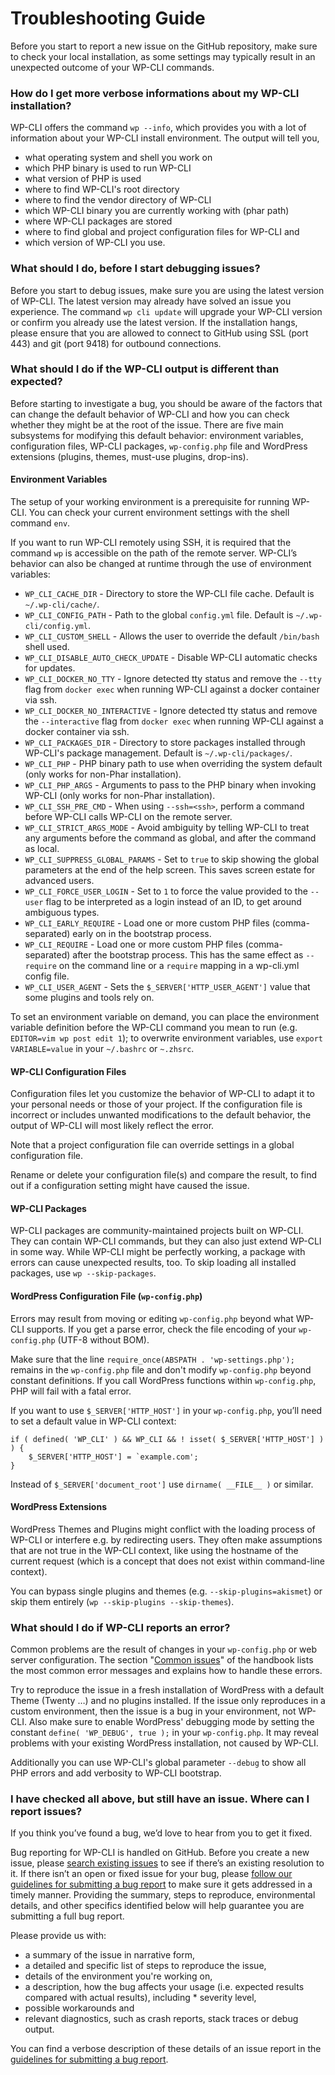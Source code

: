 # Troubleshooting Guide

Before you start to report a new issue on the GitHub repository, make sure to check your local installation, as some settings may typically result in an unexpected outcome of your WP-CLI commands.

### How do I get more verbose informations about my WP-CLI installation?

WP-CLI offers the command `wp --info`, which provides you with a lot of information about your WP-CLI install environment. The output will tell you,
* what operating system and shell you work on
* which PHP binary is used to run WP-CLI
* what version of PHP is used
* where to find WP-CLI's root directory
* where to find the vendor directory of WP-CLI
* which WP-CLI binary  you are currently working with (phar path)
* where WP-CLI packages are stored
* where to find global and project configuration files for WP-CLI and
* which version of WP-CLI you use.

### What should I do, before I start debugging issues?

Before you start to debug issues, make sure you are using the latest version of WP-CLI. The latest version may already have solved an issue you experience. The command `wp cli update` will upgrade your WP-CLI version or confirm you already use the latest version. If the installation hangs, please ensure that you are allowed to connect to GitHub using SSL (port 443) and git (port 9418) for outbound connections.

### What should I do if the WP-CLI output is different than expected?

Before starting to investigate a bug, you should be aware of the factors that can change the default behavior of WP-CLI and how you can check whether they might be at the root of the issue. There are five main subsystems for modifying this default behavior: environment variables, configuration files, WP-CLI packages, `wp-config.php` file and WordPress extensions (plugins, themes, must-use plugins, drop-ins).

#### Environment Variables

The setup of your working environment is a prerequisite for running WP-CLI. You can check your current environment settings with the shell command `env`.

If you want to run WP-CLI remotely using SSH, it is required that the command `wp` is accessible on the path of the remote server. WP-CLI’s behavior can also be changed at runtime through the use of environment variables:

* `WP_CLI_CACHE_DIR` - Directory to store the WP-CLI file cache. Default is `~/.wp-cli/cache/`.
* `WP_CLI_CONFIG_PATH` - Path to the global `config.yml` file. Default is `~/.wp-cli/config.yml`.
* `WP_CLI_CUSTOM_SHELL` - Allows the user to override the default `/bin/bash` shell used.
* `WP_CLI_DISABLE_AUTO_CHECK_UPDATE` - Disable WP-CLI automatic checks for updates.
* `WP_CLI_DOCKER_NO_TTY` - Ignore detected tty status and remove the `--tty` flag from `docker exec` when running WP-CLI against a docker container via ssh.
* `WP_CLI_DOCKER_NO_INTERACTIVE` - Ignore detected tty status and remove the `--interactive` flag from `docker exec` when running WP-CLI against a docker container via ssh.
* `WP_CLI_PACKAGES_DIR` - Directory to store packages installed through WP-CLI's package management. Default is `~/.wp-cli/packages/`.
* `WP_CLI_PHP` - PHP binary path to use when overriding the system default (only works for non-Phar installation).
* `WP_CLI_PHP_ARGS` - Arguments to pass to the PHP binary when invoking WP-CLI (only works for non-Phar installation).
* `WP_CLI_SSH_PRE_CMD` - When using `--ssh=<ssh>`, perform a command before WP-CLI calls WP-CLI on the remote server.
* `WP_CLI_STRICT_ARGS_MODE` - Avoid ambiguity by telling WP-CLI to treat any arguments before the command as global, and after the command as local.
* `WP_CLI_SUPPRESS_GLOBAL_PARAMS` - Set to `true` to skip showing the global parameters at the end of the help screen. This saves screen estate for advanced users.
* `WP_CLI_FORCE_USER_LOGIN` - Set to `1` to force the value provided to the `--user` flag to be interpreted as a login instead of an ID, to get around ambiguous types.
* `WP_CLI_EARLY_REQUIRE` - Load one or more custom PHP files (comma-separated) early on in the bootstrap process.
* `WP_CLI_REQUIRE` - Load one or more custom PHP files (comma-separated) after the bootstrap process. This has the same effect as `--require` on the command line or a `require` mapping in a wp-cli.yml config file.
* `WP_CLI_USER_AGENT` - Sets the `$_SERVER['HTTP_USER_AGENT']` value that some plugins and tools rely on.

To set an environment variable on demand, you can place the environment variable definition before the WP-CLI command you mean to run (e.g. `EDITOR=vim wp post edit 1`); to overwrite environment variables, use `export VARIABLE=value` in your `~/.bashrc` or `~.zhsrc`.

#### WP-CLI Configuration Files

Configuration files let you customize the behavior of WP-CLI to adapt it to your personal needs or those of your project. If the configuration file is incorrect or includes unwanted modifications to the default behavior, the output of WP-CLI will most likely reflect the error.

Note that a project configuration file can override settings in a global configuration file.

Rename or delete your configuration file(s) and compare the result, to find out if a configuration setting might have caused the issue.

#### WP-CLI Packages

WP-CLI packages are community-maintained projects built on WP-CLI. They can contain WP-CLI commands, but they can also just extend WP-CLI in some way. While WP-CLI might be perfectly working, a package with errors can cause unexpected results, too. To skip loading all installed packages, use `wp --skip-packages`.

#### WordPress Configuration File (`wp-config.php`)

Errors may result from moving or editing `wp-config.php` beyond what WP-CLI supports. If you get a parse error, check the file encoding of your `wp-config.php` (UTF-8 without BOM).

Make sure that the line `require_once(ABSPATH . 'wp-settings.php');` remains in the `wp-config.php` file and don't modify `wp-config.php` beyond constant definitions. If you call WordPress functions within `wp-config.php`, PHP will fail with a fatal error.

If you want to use `$_SERVER['HTTP_HOST']` in your `wp-config.php`, you’ll need to set a default value in WP-CLI context:

```
if ( defined( 'WP_CLI' ) && WP_CLI && ! isset( $_SERVER['HTTP_HOST'] ) ) {
    $_SERVER['HTTP_HOST'] = `example.com';
}
```

Instead of `$_SERVER['document_root']` use `dirname( __FILE__ )` or similar.

#### WordPress Extensions

WordPress Themes and Plugins might conflict with the loading process of WP-CLI or interfere e.g. by redirecting users. They often make assumptions that are not true in the WP-CLI context, like using the hostname of the current request (which is a concept that does not exist within command-line context).

You can bypass single plugins and themes (e.g. `--skip-plugins=akismet`) or skip them entirely (`wp --skip-plugins --skip-themes`).

### What should I do if WP-CLI reports an error?

Common problems are the result of changes in your `wp-config.php` or web server configuration. The section "[Common issues](https://make.wordpress.org/cli/handbook/common-issues/)" of the handbook lists the most common error messages and explains how to handle these errors.

Try to reproduce the issue in a fresh installation of WordPress with a default Theme (Twenty …) and no plugins installed. If the issue only reproduces in a custom environment, then the issue is a bug in your environment, not WP-CLI. Also make sure to enable WordPress' debugging mode by setting the constant `define( 'WP_DEBUG', true );` in your `wp-config.php`. It may reveal problems with your existing WordPress installation, not caused by WP-CLI.

Additionally you can use WP-CLI's global parameter `--debug` to show all PHP errors and add verbosity to WP-CLI bootstrap.

### I have checked all above, but still have an issue. Where can I report issues?

If you think you’ve found a bug, we’d love to hear from you to get it fixed.

Bug reporting for WP-CLI is handled on GitHub. Before you create a new issue, please [search existing issues](https://github.com/search?q=org%3Awp-cli+label%3Abug+is%3Aopen+sort%3Aupdated-desc&type=issues) to see if there’s an existing resolution to it. If there isn’t an open or fixed issue for your bug, please [follow our guidelines for submitting a bug report](https://make.wordpress.org/cli/handbook/bug-reports/) to make sure it gets addressed in a timely manner. Providing the summary, steps to reproduce, environmental details, and other specifics identified below will help guarantee you are submitting a full bug report.

Please provide us with:
* a summary of the issue in narrative form,
* a detailed and specific list of steps to reproduce the issue,
* details of the environment you're working on,
* a description, how the bug affects your usage (i.e. expected results compared with actual results), including * severity level,
* possible workarounds and
* relevant diagnostics, such as crash reports, stack traces or debug output.

You can find a verbose description of these details of an issue report in the [guidelines for submitting a bug report](https://make.wordpress.org/cli/handbook/bug-reports/).
